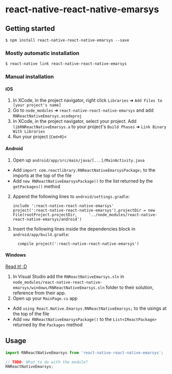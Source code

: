 
# react-native-react-native-emarsys

## Getting started

`$ npm install react-native-react-native-emarsys --save`

### Mostly automatic installation

`$ react-native link react-native-react-native-emarsys`

### Manual installation


#### iOS

1. In XCode, in the project navigator, right click `Libraries` ➜ `Add Files to [your project's name]`
2. Go to `node_modules` ➜ `react-native-react-native-emarsys` and add `RNReactNativeEmarsys.xcodeproj`
3. In XCode, in the project navigator, select your project. Add `libRNReactNativeEmarsys.a` to your project's `Build Phases` ➜ `Link Binary With Libraries`
4. Run your project (`Cmd+R`)<

#### Android

1. Open up `android/app/src/main/java/[...]/MainActivity.java`
  - Add `import com.reactlibrary.RNReactNativeEmarsysPackage;` to the imports at the top of the file
  - Add `new RNReactNativeEmarsysPackage()` to the list returned by the `getPackages()` method
2. Append the following lines to `android/settings.gradle`:
  	```
  	include ':react-native-react-native-emarsys'
  	project(':react-native-react-native-emarsys').projectDir = new File(rootProject.projectDir, 	'../node_modules/react-native-react-native-emarsys/android')
  	```
3. Insert the following lines inside the dependencies block in `android/app/build.gradle`:
  	```
      compile project(':react-native-react-native-emarsys')
  	```

#### Windows
[Read it! :D](https://github.com/ReactWindows/react-native)

1. In Visual Studio add the `RNReactNativeEmarsys.sln` in `node_modules/react-native-react-native-emarsys/windows/RNReactNativeEmarsys.sln` folder to their solution, reference from their app.
2. Open up your `MainPage.cs` app
  - Add `using React.Native.Emarsys.RNReactNativeEmarsys;` to the usings at the top of the file
  - Add `new RNReactNativeEmarsysPackage()` to the `List<IReactPackage>` returned by the `Packages` method


## Usage
```javascript
import RNReactNativeEmarsys from 'react-native-react-native-emarsys';

// TODO: What to do with the module?
RNReactNativeEmarsys;
```
  